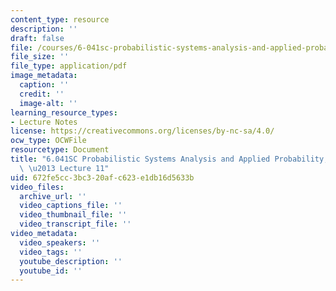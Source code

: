 ```yaml
---
content_type: resource
description: ''
draft: false
file: /courses/6-041sc-probabilistic-systems-analysis-and-applied-probability-fall-2013/672fe5cc3bc320afc623e1db16d5633b_MIT6_041SCF13_lec11_300k.pdf
file_size: ''
file_type: application/pdf
image_metadata:
  caption: ''
  credit: ''
  image-alt: ''
learning_resource_types:
- Lecture Notes
license: https://creativecommons.org/licenses/by-nc-sa/4.0/
ocw_type: OCWFile
resourcetype: Document
title: "6.041SC Probabilistic Systems Analysis and Applied Probability, Fall 2013Transcript\
  \ \u2013 Lecture 11"
uid: 672fe5cc-3bc3-20af-c623-e1db16d5633b
video_files:
  archive_url: ''
  video_captions_file: ''
  video_thumbnail_file: ''
  video_transcript_file: ''
video_metadata:
  video_speakers: ''
  video_tags: ''
  youtube_description: ''
  youtube_id: ''
---
```

